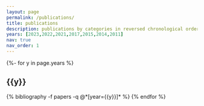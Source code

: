 ```yaml
---
layout: page
permalink: /publications/
title: publications
description: publications by categories in reversed chronological order. generated by jekyll-scholar.
years: [2023,2022,2021,2017,2015,2014,2011]
nav: true
nav_order: 1
---
```

<!-- _pages/publications.md -->
<div class="publications">

{%- for y in page.years %}
  <h2 class="year">{{y}}</h2>
  {% bibliography -f papers -q @*[year={{y}}]* %}
{% endfor %}

</div>
